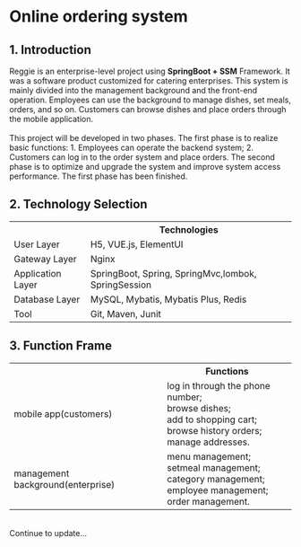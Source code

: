 # Online ordering system
<h2>1. Introduction</h2>
Reggie is an enterprise-level project using <b>SpringBoot + SSM</b> Framework. It was a software product customized for catering enterprises. This system is mainly divided into the management background and the front-end operation. Employees can use the background to manage dishes, set meals, orders, and so on. Customers can browse dishes and place orders through the mobile application.<br>
<br>
This project will be developed in two phases. The first phase is to realize basic functions: 1. Employees can operate the backend system; 2. Customers can log in to the order system and place orders. The second phase is to optimize and upgrade the system and improve system access performance. The first phase has been finished.<br>

<h2>2. Technology Selection</h2>

<table>
  <tr>
    <th></th>
    <th>Technologies</th>
  </tr>
  <tr>
    <td>User Layer</td>
    <td>H5, VUE.js, ElementUI</td>
    
  </tr>
  <tr>
    <td>Gateway Layer</td>
    <td>Nginx</td>
  </tr>
  <tr>
    <td>Application Layer</td>
    <td>SpringBoot, Spring, SpringMvc,lombok, SpringSession</td>
    
  </tr>
  <tr>
    <td>Database Layer</td>
    <td>MySQL, Mybatis, Mybatis Plus, Redis</td>
  
  </tr>
  <tr>
    <td>Tool</td>
    <td>Git, Maven, Junit</td>
    
  </tr>
  
</table>

<h2>3. Function Frame</h2>

<table>
  <tr>
    <th></th>
    <th>Functions</th>
  </tr>
  <tr>
    <td>mobile app(customers)</td>
    <td>
    log in through the phone number;<br>
    browse dishes;<br>
    add to shopping cart;<br>
    browse history orders;<br>
    manage addresses.  
    </td>
    
  </tr>
  <tr>
    <td>management background(enterprise)</td>
    <td>menu management;<br>
      setmeal management;<br>
      category management;<br>
      employee management;<br>
      order management.
    </td>
  </tr>
  </table>


<br>
Continue to update...
